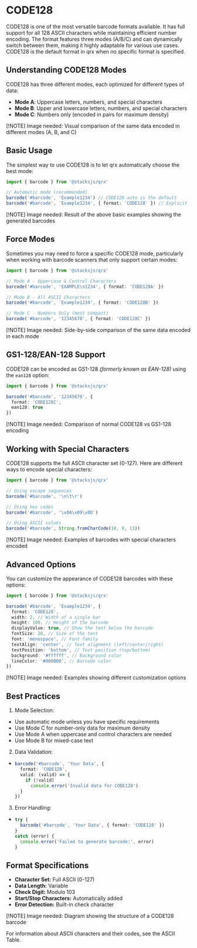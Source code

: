 # CODE128

CODE128 is one of the most versatile barcode formats available. It has full support for all 128 ASCII characters while maintaining efficient number encoding. The format features three modes (A/B/C) and can dynamically switch between them, making it highly adaptable for various use cases. CODE128 is the default format in qrx when no specific format is specified.

## Understanding CODE128 Modes

CODE128 has three different modes, each optimized for different types of data:

- **Mode A**: Uppercase letters, numbers, and special characters
- **Mode B**: Upper and lowercase letters, numbers, and special characters
- **Mode C**: Numbers only (encoded in pairs for maximum density)

[!NOTE] Image needed: Visual comparison of the same data encoded in different modes (A, B, and C)

## Basic Usage

The simplest way to use CODE128 is to let qrx automatically choose the best mode:

```ts
import { barcode } from '@stacksjs/qrx'

// Automatic mode (recommended)
barcode('#barcode', 'Example1234') // CODE128 auto is the default
barcode('#barcode', 'Example1234', { format: 'CODE128' }) // Explicit format specification
```

[!NOTE] Image needed: Result of the above basic examples showing the generated barcodes

## Force Modes

Sometimes you may need to force a specific CODE128 mode, particularly when working with barcode scanners that only support certain modes:

```ts
import { barcode } from '@stacksjs/qrx'

// Mode A - Uppercase & Control Characters
barcode('#barcode', 'EXAMPLE\n1234', { format: 'CODE128A' })

// Mode B - All ASCII Characters
barcode('#barcode', 'Example1234', { format: 'CODE128B' })

// Mode C - Numbers Only (most compact)
barcode('#barcode', '12345678', { format: 'CODE128C' })
```

[!NOTE] Image needed: Side-by-side comparison of the same data encoded in each mode

## GS1-128/EAN-128 Support

CODE128 can be encoded as GS1-128 _(formerly known as EAN-128)_ using the `ean128` option:

```ts
import { barcode } from '@stacksjs/qrx'

barcode('#barcode', '12345678', {
  format: 'CODE128C',
  ean128: true
})
```

[!NOTE] Image needed: Comparison of normal CODE128 vs GS1-128 encoding

## Working with Special Characters

CODE128 supports the full ASCII character set (0-127). Here are different ways to encode special characters:

```ts
import { barcode } from '@stacksjs/qrx'

// Using escape sequences
barcode('#barcode', '\n\t\r')

// Using hex codes
barcode('#barcode', '\x0A\x09\x0D')

// Using ASCII values
barcode('#barcode', String.fromCharCode(10, 9, 13))
```

[!NOTE] Image needed: Examples of barcodes with special characters encoded

## Advanced Options

You can customize the appearance of CODE128 barcodes with these options:

```ts
import { barcode } from '@stacksjs/qrx'

barcode('#barcode', 'Example1234', {
  format: 'CODE128',
  width: 2, // Width of a single bar
  height: 100, // Height of the barcode
  displayValue: true, // Show the text below the barcode
  fontSize: 20, // Size of the text
  font: 'monospace', // Font family
  textAlign: 'center', // Text alignment (left/center/right)
  textPosition: 'bottom', // Text position (top/bottom)
  background: '#ffffff', // Background color
  lineColor: '#000000', // Barcode color
})
```

[!NOTE] Image needed: Examples showing different customization options

## Best Practices

1. Mode Selection:
  - Use automatic mode unless you have specific requirements
  - Use Mode C for number-only data for maximum density
  - Use Mode A when uppercase and control characters are needed
  - Use Mode B for mixed-case text
2. Data Validation:
  - ```ts
    barcode('#barcode', 'Your Data', {
      format: 'CODE128',
      valid: (valid) => {
        if (!valid)
          console.error('Invalid data for CODE128')
      }
    })
    ```
3. Error Handling:
  - ```ts
    try {
      barcode('#barcode', 'Your Data', { format: 'CODE128' })
    }
    catch (error) {
      console.error('Failed to generate barcode:', error)
    }
    ```

## Format Specifications

- **Character Set:** Full ASCII (0-127)
- **Data Length:** Variable
- **Check Digit:** Modulo 103
- **Start/Stop Characters:** Automatically added
- **Error Detection:** Built-in check character

[!NOTE] Image needed: Diagram showing the structure of a CODE128 barcode

For information about ASCII characters and their codes, see the ASCII Table.
